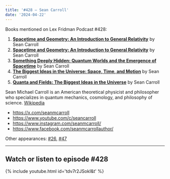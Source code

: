 ```yaml
---
title: '#428 – Sean Carroll'
date: '2024-04-22'
---
```


Books mentioned on Lex Fridman Podcast #428:

1. <b><a href="https://amzn.to/4da0UDL" target="_blank" rel="sponsored noopener noreferrer">Spacetime and Geometry: An Introduction to General Relativity</a></b> by Sean Carroll
2. <b><a href="https://amzn.to/4b0R5XD" target="_blank" rel="sponsored noopener noreferrer">Spacetime and Geometry: An Introduction to General Relativity</a></b> by Sean Carroll
3. <b><a href="https://amzn.to/4d8zRZC" target="_blank" rel="sponsored noopener noreferrer">Something Deeply Hidden: Quantum Worlds and the Emergence of Spacetime</a></b> by Sean Carroll
4. <b><a href="https://amzn.to/4bamOoV" target="_blank" rel="sponsored noopener noreferrer">The Biggest Ideas in the Universe: Space, Time, and Motion</a></b> by Sean Carroll
5. <b><a href="https://amzn.to/3xPMjgQ" target="_blank" rel="sponsored noopener noreferrer">Quanta and Fields: The Biggest Ideas in the Universe</a></b> by Sean Carroll

<!--more-->

Sean Michael Carroll is an American theoretical physicist and philosopher who specializes in quantum mechanics, cosmology, and philosophy of science. <a href="https://en.wikipedia.org/wiki/Sean_M._Carroll" target="_blank">Wikipedia</a>

- <a href="https://x.com/seanmcarroll" target="_blank">https://x.com/seanmcarroll</a>
- <a href="https://www.youtube.com/c/seancarroll" target="_blank">https://www.youtube.com/c/seancarroll</a>
- <a href="https://www.instagram.com/seanmcarroll/" target="_blank">https://www.instagram.com/seanmcarroll/</a>
- <a href="https://www.facebook.com/seanmcarrollauthor/" target="_blank">https://www.facebook.com/seanmcarrollauthor/</a>

Other appearances: [\#26](/26-sean-carroll/), [\#47](/47-sean-carroll/)

- - - - - -

## Watch or listen to episode #428

{% include youtube.html id='tdv7r2JSokI&t' %}